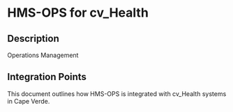 # HMS-OPS for cv_Health

## Description

Operations Management

## Integration Points

This document outlines how HMS-OPS is integrated with cv_Health systems in Cape Verde.
